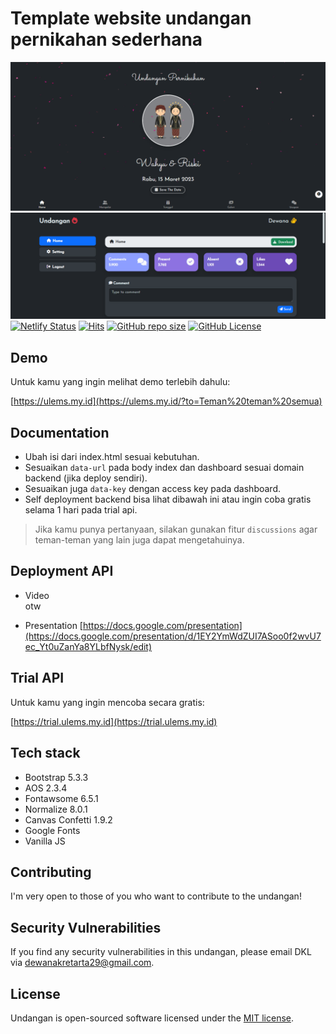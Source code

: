 # Template website undangan pernikahan sederhana

![Thumbnail](/assets/images/banner.png)
![Thumbnail2](/assets/images/banner2.png)
[![Netlify Status](https://api.netlify.com/api/v1/badges/cef32dbf-f26f-4865-84a9-b85a439c9994/deploy-status)](https://app.netlify.com/sites/ulems/deploys)
[![Hits](https://dikit.my.id/0b3y8q)](https://cie.my.id)
[![GitHub repo size](https://img.shields.io/github/repo-size/dewanakl/undangan?color=brightgreen)](https://shields.io)
[![GitHub License](https://img.shields.io/github/license/dewanakl/undangan?color=brightgreen)](https://shields.io)

## Demo
Untuk kamu yang ingin melihat demo terlebih dahulu:

[https://ulems.my.id](https://ulems.my.id/?to=Teman%20teman%20semua)

## Documentation

- Ubah isi dari index.html sesuai kebutuhan.
- Sesuaikan `data-url` pada body index dan dashboard sesuai domain backend (jika deploy sendiri).
- Sesuaikan juga `data-key` dengan access key pada dashboard.
- Self deployment backend bisa lihat dibawah ini atau ingin coba gratis selama 1 hari pada trial api.

> Jika kamu punya pertanyaan, silakan gunakan fitur `discussions` agar teman-teman yang lain juga dapat mengetahuinya.

## Deployment API

- Video\
    otw

- Presentation
    [https://docs.google.com/presentation](https://docs.google.com/presentation/d/1EY2YmWdZUI7ASoo0f2wvU7ec_Yt0uZanYa8YLbfNysk/edit)

## Trial API
Untuk kamu yang ingin mencoba secara gratis:

[https://trial.ulems.my.id](https://trial.ulems.my.id)


## Tech stack

- Bootstrap 5.3.3
- AOS 2.3.4
- Fontawsome 6.5.1
- Normalize 8.0.1
- Canvas Confetti 1.9.2
- Google Fonts
- Vanilla JS

## Contributing

I'm very open to those of you who want to contribute to the undangan!

## Security Vulnerabilities

If you find any security vulnerabilities in this undangan, please email DKL via [dewanakretarta29@gmail.com](mailto:dewanakretarta29@gmail.com).

## License

Undangan is open-sourced software licensed under the [MIT license](https://opensource.org/licenses/MIT).
